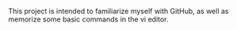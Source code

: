 This project is intended to familiarize myself with GitHub, as well as memorize some basic commands in the vi editor.